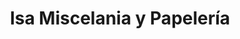 ---
title: "Isa Miscelania y Papelería"
url: /bogota-d-c/isa-miscelania-y-papeleria/
shop: material de oficina
---